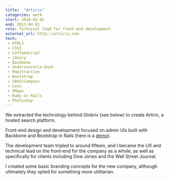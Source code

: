 ```yaml
---
title:  "Artirix"
categories: work
start: 2010-02-01
end: 2013-04-01
role: Technical lead for front-end development
external_url: http://artirix.com
tech:
 - HTML5
 - CSS3
 - CoffeeScript
 - jQuery
 - Backbone
 - Underscore/Lo-Dash
 - Mapstraction
 - Bootstrap
 - SASS/Compass
 - Less
 - GMaps
 - Ruby on Rails
 - Photoshop
---
```

We extracted the technology behind Globrix (see below) to create Artirix, a hosted search platform.

Front-end design and development focused on admin UIs built with Backbone and Bootstrap in Rails (here is a <a href="http://snd.rs/examples/artirix">demo</a>).

The development team tripled to around fifteen, and I became the UX and technical lead on the front-end for the company as a whole, as well as specifically for clients including Dow Jones and the Wall Street Journal.

I created <a data-fancy-content="artirix-branding-concepts">some basic branding concepts</a> for the new company, although ultimately they opted for something more utilitarian.

<div class="fancy-content" id="artirix-branding-concepts">
  <img data-src="/image/artirix_concept_2.png" alt="" />
  <img data-src="/image/artirix_concept_1.png" alt="" />
</div>